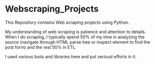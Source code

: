 # Webscraping_Projects
This Repository contains Web scraping projects using Python. 

My understanding of web scraping is patience and attention to details. When I do scraping, I typically spend 50% of my time in analyzing the source (navigate through HTML parse tree or inspect element to find the post form) and the rest 50% in ETL.

I used various tools and libraries here and put serioud efforts in it.
